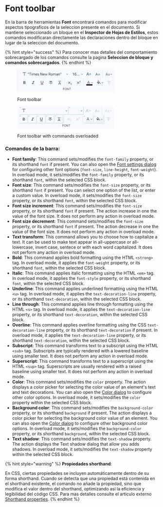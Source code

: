 # Font toolbar

En la barra de herramientas **Font** encontrará comandos para modificar aspectos tipograficos de la seleccion presente en el documento. Si mantiene seleccionado un bloque en el **Inspector de Hojas de Estilos**, estos comandos modificaran directamente las declaraciones dentro del bloque en lugar de la seleccion del documento.&#x20;

{% hint style="success" %}
Para conocer mas detalles del comportamiento sobrecargado de los comandos consulte la pagina **Seleccion de bloque y comandos sobrecargados**.
{% endhint %}

<div>

<figure><img src="../../.gitbook/assets/toolbars-font.jpg" alt=""><figcaption><p>Font toolbar</p></figcaption></figure>

 

<figure><img src="../../.gitbook/assets/toolbars-font-overloaded.jpg" alt=""><figcaption><p>Font toolbar with commands overloaded</p></figcaption></figure>

</div>

### Comandos de la barra:

* **Font family**: This command sets/modifies the `font-family` property, or its shorthand `font` if present. You can also open the [Font settings dialog](../dialogs/font-settings-dialog.md) for configuring other font options (`font-size`, `line-height`, `font-weight`). In overload mode, it sets/modifies the `font-family` property, or its shorthand `font`, within the selected CSS block.
* **Font size**: This command sets/modifies the `font-size` property, or its shorthand `font` if present. You can select one option of the list, or enter a custom value. In overload mode, it sets/modifies the `font-size` property, or its shorthand `font`, within the selected CSS block.
* **Font size increment**: This command sets/modifies the `font-size` property, or its shorthand `font` if present. The action increase in one the value of the font size. It does not perform any action in overload mode.
* **Font size decrement**: This command sets/modifies the `font-size` property, or its shorthand `font` if present. The action decrease in one the value of the font size. It does not perform any action in overload mode.
* **Text transform**: This command allows you to choose how to capitalize a text. It can be used to make text appear in all-uppercase or all-lowercase, invert case, sentece or with each word capitalized. It does not perform any action in overload mode.
* **Bold**: This command applies bold formatting using the HTML `<strong>` tag. In overload mode, it applies the `font-weight` property, or its shorthand `font`, within the selected CSS block.
* **Italic**: This command applies italic formatting using the HTML `<em>` tag. In overload mode, it applies the `font-style` property, or its shorthand `font`, within the selected CSS block.
* **Underline**: This command applies underlined formatting using the HTML `<u>` tag. In overload mode, it applies the `text-decoration-line` property, or its shorthand `text-decoration`, within the selected CSS block.
* **Line through**: This command applies line through formatting using the HTML `<s>` tag. In overload mode, it applies the `text-decoration-line` property, or its shorthand `text-decoration`, within the selected CSS block.
* **Overline**: This command applies overline formatting using the CSS `text-decoration-line` property, or its shorthand `text-decoration` if present. In overload mode, it applies the `text-decoration-line` property, or its shorthand `text-decoration`, within the selected CSS block.
* **Subscript**: This command transforms text to a subscript using the HTML `<sub>` tag. Subscripts are typically rendered with a lowered baseline using smaller text. It does not perform any action in overload mode.
* **Superscript**: This command transforms text to a superscript using the HTML `<sup>` tag. Superscripts are usually rendered with a raised baseline using smaller text. It does not perform any action in overload mode.
* **Color**: This command sets/modifies the `color` property. The action displays a color picker for selecting the color value of an element's text and text decorations. You can also open the [Color dialog](../dialogs/color-dialog.md) to configure other color options. In overload mode, it sets/modifies the `color` property within the selected CSS block.
* **Background color**: This command sets/modifies the `background-color` property, or its shorthand `background` if present. The action displays a color picker for selecting the background color value of an element. You can also open the [Color dialog](../dialogs/color-dialog.md) to configure other background color options. In overload mode, it sets/modifies the `background-color` property, or its shorthand `background`,  within the selected CSS block.
* **Text shadow**: This command sets/modifies the `text-shadow` property. The action displays the Text shadow dialog that allow you adds shadows. In overload mode, it sets/modifies the `text-shadow` property within the selected CSS block.

{% hint style="warning" %}
**Propiedades shorthand**:

En CSS, ciertas propiedades se incluyen automáticamente dentro de su forma shorthand. Cuando se detecta que una propiedad está contenida en el shorthand existente, el comando no añade la propiedad, sino que modifica el valor dentro del shorthand, optimizando así la eficiencia y legibilidad del código CSS. Para mas detalles consulte el articulo externo [Shorthand properties](https://developer.mozilla.org/en-US/docs/Web/CSS/Shorthand\_properties).
{% endhint %}
